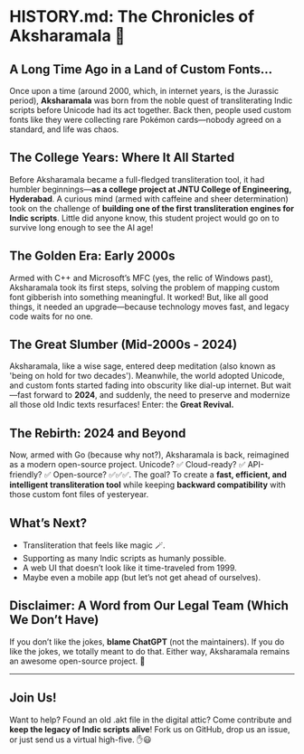 # HISTORY.md: The Chronicles of Aksharamala 🚀

## **A Long Time Ago in a Land of Custom Fonts…**
Once upon a time (around 2000, which, in internet years, is the Jurassic period), **Aksharamala** was born from the noble quest of transliterating Indic scripts before Unicode had its act together. Back then, people used custom fonts like they were collecting rare Pokémon cards—nobody agreed on a standard, and life was chaos.

## **The College Years: Where It All Started**
Before Aksharamala became a full-fledged transliteration tool, it had humbler beginnings—**as a college project at JNTU College of Engineering, Hyderabad**. A curious mind (armed with caffeine and sheer determination) took on the challenge of **building one of the first transliteration engines for Indic scripts**. Little did anyone know, this student project would go on to survive long enough to see the AI age!

## **The Golden Era: Early 2000s**
Armed with C++ and Microsoft’s MFC (yes, the relic of Windows past), Aksharamala took its first steps, solving the problem of mapping custom font gibberish into something meaningful. It worked! But, like all good things, it needed an upgrade—because technology moves fast, and legacy code waits for no one.

## **The Great Slumber (Mid-2000s - 2024)**
Aksharamala, like a wise sage, entered deep meditation (also known as 'being on hold for two decades'). Meanwhile, the world adopted Unicode, and custom fonts started fading into obscurity like dial-up internet. But wait—fast forward to **2024**, and suddenly, the need to preserve and modernize all those old Indic texts resurfaces! Enter: the **Great Revival.**

## **The Rebirth: 2024 and Beyond**
Now, armed with Go (because why not?), Aksharamala is back, reimagined as a modern open-source project. Unicode? ✅ Cloud-ready? ✅ API-friendly? ✅ Open-source? ✅✅✅. The goal? To create a **fast, efficient, and intelligent transliteration tool** while keeping **backward compatibility** with those custom font files of yesteryear.

## **What’s Next?**
- Transliteration that feels like magic 🪄.
- Supporting as many Indic scripts as humanly possible.
- A web UI that doesn’t look like it time-traveled from 1999.
- Maybe even a mobile app (but let’s not get ahead of ourselves). 

## **Disclaimer: A Word from Our Legal Team (Which We Don’t Have)**
If you don’t like the jokes, **blame ChatGPT** (not the maintainers). If you do like the jokes, we totally meant to do that. Either way, Aksharamala remains an awesome open-source project. 🚀

---

## **Join Us!**
Want to help? Found an old .akt file in the digital attic? Come contribute and **keep the legacy of Indic scripts alive**! Fork us on GitHub, drop us an issue, or just send us a virtual high-five. ✋😃
